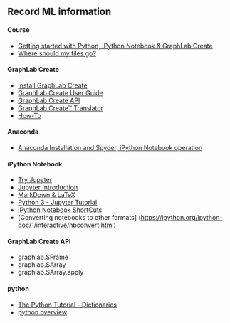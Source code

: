Record ML information
---------------------------------------------
#### Course
- [Getting started with Python, IPython Notebook & GraphLab Create](https://www.coursera.org/learn/ml-foundations/supplement/5HQGl/reading-getting-started-with-python-ipython-notebook-graphlab-create)
- [Where should my files go?](https://www.coursera.org/learn/ml-foundations/supplement/IT04V/reading-where-should-my-files-go)

#### GraphLab Create
- [Install GraphLab Create](https://dato.com/download/install-graphlab-create.html)
- [GraphLab Create User Guide](https://dato.com/learn/userguide/index.html)
- [GraphLab Create API](https://dato.com/products/create/docs/graphlab.data_structures.html)
- [GraphLab Create™ Translator](https://dato.com/learn/translator/)
- [How-To](https://dato.com/learn/how-to/)

#### Anaconda
- [Anaconda Installation and Spyder, iPython Notebook operation](http://darren1231.pixnet.net/blog/post/328443678-python-%E6%96%B0%E6%89%8B%E7%9A%84%E6%95%91%E6%98%9F--anaconda%E4%BB%8B%E7%B4%B9%E8%88%87%E5%AE%89%E8%A3%9D)

#### iPython Notebook
- [Try Jupyter](https://try.jupyter.org/)
- [Jupyter Introduction](http://nbviewer.jupyter.org/github/twistedhardware/mltutorial/blob/master/notebooks/jupyter/1.Introduction.ipynb)
- [MarkDown & LaTeX](http://nbviewer.jupyter.org/github/twistedhardware/mltutorial/blob/master/notebooks/jupyter/2.%20Markdown%20%26%20LaTeX.ipynb)
- [Python 3 - Jupyter Tutorial](http://nbviewer.jupyter.org/github/twistedhardware/mltutorial/blob/master/notebooks/jupyter/3.%20Python%20Basics.ipynb)
- [iPython Notebook ShortCuts](https://sowingseasons.com/blog/reference/2016/01/jupyter-keyboard-shortcuts/23298516)
- [Converting notebooks to other formats] (https://ipython.org/ipython-doc/1/interactive/nbconvert.html)

#### GraphLab Create API
- graphlab.SFrame
- graphlab.SArray
- graphlab.SArray.apply

#### python
- [The Python Tutorial - Dictionaries](https://docs.python.org/2/tutorial/datastructures.html#dictionaries)
- [python overview](http://pydoing.blogspot.tw/2010/12/python-overview.html)


